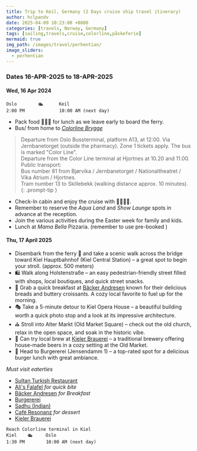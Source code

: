 ```yaml
---
title: Trip to Keil, Germany (2 Days cruise ship travel itinerary)
author: hclpandv
date: 2025-04-09 10:23:00 +0800
categories: [travels, Norway, Germany]
tags: [sailing,travels,cruise,colorline,påskeferie]
mermaid: true
img_path: /images/travel/perhentian/
image_sliders:
  - perhentian
---
```


### Dates 16-APR-2025 to 18-APR-2025

#### Wed, 16 Apr 2024

```
Oslo        🛳️      Keil 
2:00 PM             10:00 AM (next day)   
```  

* Pack food 🍵🍔🍟 for lunch as we leave early to board the ferry.
* Bus/ from home to [*Colorline Brygge*](https://g.co/kgs/5ae5MsN)

> Departure from Oslo Bussterminal, platform A13, at 12:00. Via Jernbanetorget (outside the pharmacy). Zone 1 tickets apply. The bus is marked "Color Line".  
Departure from the Color Line terminal at Hjortnes at 10.20 and 11.00.  
Public transport:  
Bus number 81 from Bjørvika / Jernbanetorget / Nationaltheatret / Vika Atrium / Hjortnes.  
Tram number 13 to Skillebekk (walking distance approx. 10 minutes).  
{: .prompt-tip }

* Check-In cabin and enjoy the cruise with 🍜🍕🍻🍷. 
* Remember to reserve the *Aqua Land* and *Show Launge* spots in advance at the reception.  
* Join the various activities during the Easter week for family and kids.  
* Lunch at *Mama Bella* Pizzaria. (remember to use pre-booked )


#### Thu, 17 April 2025

* Disembark from the ferry 🚢  and take a scenic walk across the bridge toward Kiel Hauptbahnhof (Kiel Central Station) – a great spot to begin your stroll. (approx. 500 meters) 
* 🛍️ Walk along Holstenstraße – an easy pedestrian-friendly street filled with shops, local boutiques, and quick street snacks.
* 🥐 Grab a quick breakfast at [Bäcker Andresen](https://maps.app.goo.gl/oiNmsu1iApaY9VjV9) known for their delicious breads and buttery croissants. A cozy local favorite to fuel up for the morning.
* 🎭 Take a 5-minute detour to Kiel Opera House – a beautiful building worth a quick photo stop and a look at its impressive architecture.
* ⛪ Stroll into Alter Markt (Old Market Square) – check out the old church, relax in the open space, and soak in the historic vibe.
* 🍻 Can try local brew at [Kieler Brauerei](https://g.co/kgs/x77CKgb) – a traditional brewery offering house-made beers in a cozy setting at the Old Market.  
* 🍔 Head to Burgererei (Jensendamm 1) – a top-rated spot for a delicious burger lunch with great ambiance.


*Must visit eaterties*
   
* [Sultan Turkish Restaurant ](https://maps.app.goo.gl/8bAJJDU4Ey3xoim26)
* [Ali's Falafel](https://maps.app.goo.gl/mjbMCR8JWnPQAdcs6) *for quick bite*
* [Bäcker Andresen](https://maps.app.goo.gl/oiNmsu1iApaY9VjV9) *for Breakfast*
* [Burgererei](https://g.co/kgs/7NavRY7)
* [Sadhu (Indian)](https://maps.app.goo.gl/dNgGgsVtrpYqaD2q9) 
* [Café Resonanz](https://maps.app.goo.gl/mokM5Uct84KCxcnX8) *for dessert*
* [Kieler Brauerei](https://g.co/kgs/x77CKgb)


  
```
Reach Colorline terminal in Kiel 
Kiel    🛳️     Oslo 
1:30 PM        10:00 AM (next day)   
```  
